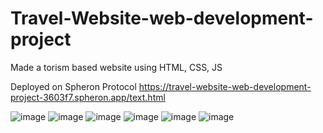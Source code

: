 # Travel-Website-web-development-project
Made a torism based website using HTML, CSS, JS

Deployed on Spheron Protocol
https://travel-website-web-development-project-3603f7.spheron.app/text.html 

![image](https://user-images.githubusercontent.com/101546087/211613742-32bdde8c-2ece-4ac6-b7a6-98473c19ef0d.png)
![image](https://user-images.githubusercontent.com/101546087/211613864-7daee8ae-a69d-4e30-a620-5eb00a6725b0.png)
![image](https://user-images.githubusercontent.com/101546087/211613957-0240f3a0-48d6-4c3b-87b3-be5abfd5c594.png)
![image](https://user-images.githubusercontent.com/101546087/211614005-93ec4546-b4d9-4f8d-9dcc-f1c4c5657a16.png)
![image](https://user-images.githubusercontent.com/101546087/211614113-535459b4-de54-4f5a-8b38-503eb2283c00.png)
![image](https://user-images.githubusercontent.com/101546087/211614198-afc381e4-d3d2-42d8-8b63-6895a4bcb25b.png)
